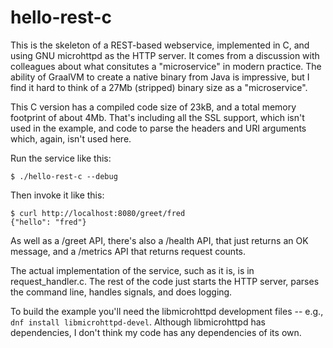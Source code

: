 # hello-rest-c

This is the skeleton of a REST-based webservice, implemented in C, and
using GNU microhttpd as the HTTP server. It comes from a discussion 
with colleagues about what consitutes a "microservice" in modern practice.
The ability of GraalVM to create a native binary from Java is impressive, but I 
find it hard to think of a 27Mb (stripped) binary size as a "microservice". 

This C version has a compiled code size of 23kB, and a total memory footprint
of about 4Mb. That's including all the SSL support, which isn't used in the
example, and code to parse the headers and URI arguments which, again, isn't used
here.

Run the service like this:

    $ ./hello-rest-c --debug 

Then invoke it like this:

    $ curl http://localhost:8080/greet/fred
    {"hello": "fred"}

As well as a /greet API, there's also a /health API, that just returns
an OK message, and a /metrics API that returns request counts.

The actual implementation of the service, such as it is, is in
request\_handler.c. The rest of the code just starts the HTTP server, parses
the command line, handles signals, and does logging.

To build the example you'll need the libmicrohttpd development files
-- e.g., `dnf install libmicrohttpd-devel`. Although libmicrohttpd has
dependencies, I don't think my code has any dependencies of its own.

